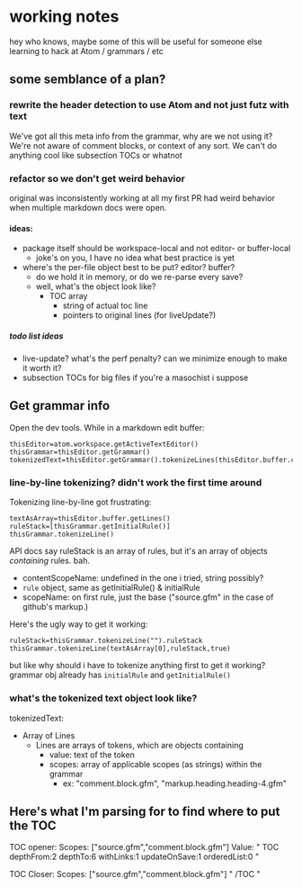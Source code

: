 # working notes

hey who knows, maybe some of this will be useful for someone else learning to hack at Atom / grammars / etc

## some semblance of a plan?

### rewrite the header detection to use Atom and not just futz with text
We've got all this meta info from the grammar, why are we not using it? We're not aware of comment blocks, or context of any sort. We can't do anything cool like subsection TOCs or whatnot

### refactor so we don't get weird behavior
original was inconsistently working at all
my first PR had weird behavior when multiple markdown docs were open.  

#### ideas:
- package itself should be workspace-local and not editor- or buffer-local
  - joke's on you, I have no idea what best practice is yet
- where's the per-file object best to be put? editor? buffer?
  - do we hold it in memory, or do we re-parse every save?
  - well, what's the object look like?
    - TOC array
      - string of actual toc line
      - pointers to original lines (for liveUpdate?)

##### todo list ideas
- live-update? what's the perf penalty? can we minimize enough to make it worth it?
- subsection TOCs for big files if you're a masochist i suppose

## Get grammar info

Open the dev tools.
While in a markdown edit buffer:
```
thisEditor=atom.workspace.getActiveTextEditor()
thisGrammar=thisEditor.getGrammar()
tokenizedText=thisEditor.getGrammar().tokenizeLines(thisEditor.buffer.cachedText)
```

### line-by-line tokenizing? didn't work the first time around
Tokenizing line-by-line got frustrating:
```
textAsArray=thisEditor.buffer.getLines()
ruleStack=[thisGrammar.getInitialRule()]
thisGrammar.tokenizeLine()
```
API docs say ruleStack is an array of rules, but it's an array of objects _containing_ rules. bah.
- contentScopeName: undefined in the one i tried, string possibly?
- `rule` object, same as getInitialRule() & initialRule
- scopeName: on first rule, just the base ("source.gfm" in the case of github's markup.)

Here's the ugly way to get it working:
```
ruleStack=thisGrammar.tokenizeLine("").ruleStack
thisGrammar.tokenizeLine(textAsArray[0],ruleStack,true)
```
but like why should i have to tokenize anything first to get it working? grammar obj already has `initialRule` and `getInitialRule()`

### what's the tokenized text object look like?
tokenizedText:
- Array of Lines
  - Lines are arrays of tokens, which are objects containing
    - value: text of the token
    - scopes: array of applicable scopes (as strings) within the grammar
      - ex: "comment.block.gfm", "markup.heading.heading-4.gfm"

## Here's what I'm parsing for to find where to put the TOC

TOC opener:
Scopes: ["source.gfm","comment.block.gfm"]
Value: " TOC depthFrom:2 depthTo:6 withLinks:1 updateOnSave:1 orderedList:0 "

TOC Closer:
Scopes: ["source.gfm","comment.block.gfm"]
" /TOC "
